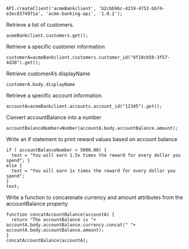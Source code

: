 ```notebook
API.createClient('acmeBankclient', 'b2cbb96c-4219-4752-bb74-e3ec8374971a', 'acme-banking-api', '1.0.2');
```
Retrieve a list of customers.

```notebook
acmeBankclient.customers.get();
```

Retrieve a specific customer information

```notebook
customerA=acmeBankclient.customers.customer_id("8f19cb50-3f57-4d38").get();
```

Retrieve customerA’s displayName

```notebook
customerA.body.displayName
```

Retrieve a specific account information.

```notebook
accountA=acmeBankclient.accounts.account_id("12345").get();
```

Convert accountBalance into a number

```notebook
accountBalanceNumber=Number(accountA.body.accountBalance.amount);
```

Write an if statement to print reward values based on account balance

```notebook
if ( accountBalanceNumber > 5000.00) {
  text = "You will earn 1.5x times the reward for every dollar you spend"; }
else {
  text = "You will earn 1x times the reward for every dollar you spend";
}
text;
```

Write a function to concatenate currency and amount attributes from
the accountBalance property

```notebook
function concatAccountBalance(accountA) {
  return "The accountBalance is "+ accountA.body.accountBalance.currency.concat(" "+ accountA.body.accountBalance.amount);
}
concatAccountBalance(accountA);
```




